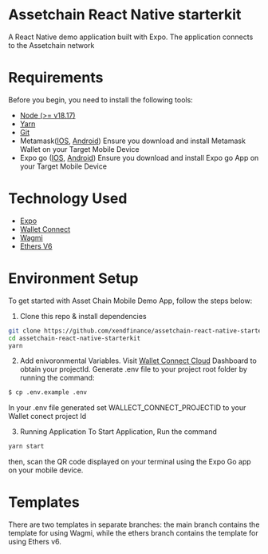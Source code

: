 # Assetchain React Native starterkit

A React Native demo application built with Expo. The application connects to the Assetchain network

# Requirements

Before you begin, you need to install the following tools:

- [Node (>= v18.17)](https://nodejs.org/en/download/)
- [Yarn](https://yarnpkg.com/getting-started/install)
- [Git](https://git-scm.com/downloads)
- Metamask([IOS](https://apps.apple.com/us/app/metamask-blockchain-wallet/id1438144202), [Android](https://play.google.com/store/apps/details?id=io.metamask&hl=en_US)) Ensure you download and install Metamask Wallet on your Target Mobile Device
- Expo go ([IOS](https://apps.apple.com/us/app/expo-go/id982107779), [Android](https://play.google.com/store/apps/details?id=host.exp.exponent&hl=en_US)) Ensure you download and install Expo go App on your Target Mobile Device

# Technology Used

- [Expo](https://docs.expo.dev/)
- [Wallet Connect](https://walletconnect.com/)
- [Wagmi](https://wagmi.sh/)
- [Ethers V6](https://docs.ethers.org/v6/)

# Environment Setup

To get started with Asset Chain Mobile Demo App, follow the steps below:

1. Clone this repo & install dependencies

```bash
git clone https://github.com/xendfinance/assetchain-react-native-starterkit.git
cd assetchain-react-native-starterkit
yarn
```

2. Add enivoronmental Variables.
   Visit [Wallet Connect Cloud](https://cloud.walletconnect.com/) Dashboard to obtain your projectId.
   Generate .env file to your project root folder by running the command:

```bash
$ cp .env.example .env
```

In your .env file generated set WALLECT_CONNECT_PROJECTID to your Wallet conect project Id

3. Running Application
   To Start Application, Run the command

```bash
yarn start
```

then, scan the QR code displayed on your terminal using the Expo Go app on your mobile device.

# Templates

There are two templates in separate branches: the main branch contains the template for using Wagmi, while the ethers branch contains the template for using Ethers v6.
